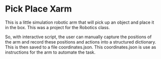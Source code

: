 # Pick Place Xarm
This is a little simulation robotic arm that will pick up an object and place it in the box.  This was a project for the Robotics class.  

So, with interactive script, the user can manually capture the positions of the arm and record these positions and actions into a structured dictionary.  This is then saved to a file coordinates.json.  This coordinates.json is use as instructions for the arm to automate the task.
